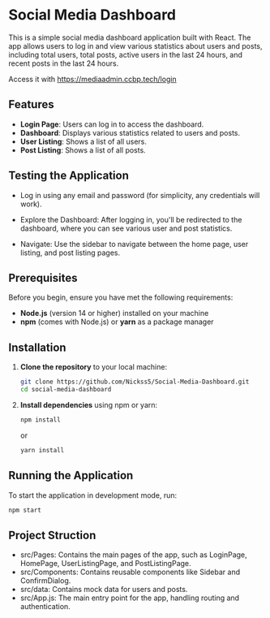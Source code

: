 # Social Media Dashboard

This is a simple social media dashboard application built with React. The app allows users to log in and view various statistics about users and posts, including total users, total posts, active users in the last 24 hours, and recent posts in the last 24 hours.

Access it with https://mediaadmin.ccbp.tech/login

## Features

- **Login Page**: Users can log in to access the dashboard.
- **Dashboard**: Displays various statistics related to users and posts.
- **User Listing**: Shows a list of all users.
- **Post Listing**: Shows a list of all posts.

## Testing the Application
- Log in using any email and password (for simplicity, any credentials will work).

- Explore the Dashboard: After logging in, you'll be redirected to the dashboard, where you can see various user and post statistics.

- Navigate: Use the sidebar to navigate between the home page, user listing, and post listing pages.


## Prerequisites

Before you begin, ensure you have met the following requirements:

- **Node.js** (version 14 or higher) installed on your machine
- **npm** (comes with Node.js) or **yarn** as a package manager

## Installation

1. **Clone the repository** to your local machine:

    ```bash
    git clone https://github.com/Nickss5/Social-Media-Dashboard.git
    cd social-media-dashboard
    ```

2. **Install dependencies** using npm or yarn:

    ```bash
    npm install
    ```

    or

    ```bash
    yarn install
    ```

## Running the Application

To start the application in development mode, run:

```bash
npm start

````

## Project Struction

- src/Pages: Contains the main pages of the app, such as LoginPage, HomePage, UserListingPage, and PostListingPage.
- src/Components: Contains reusable components like Sidebar and ConfirmDialog.
- src/data: Contains mock data for users and posts.
- src/App.js: The main entry point for the app, handling routing and authentication.




